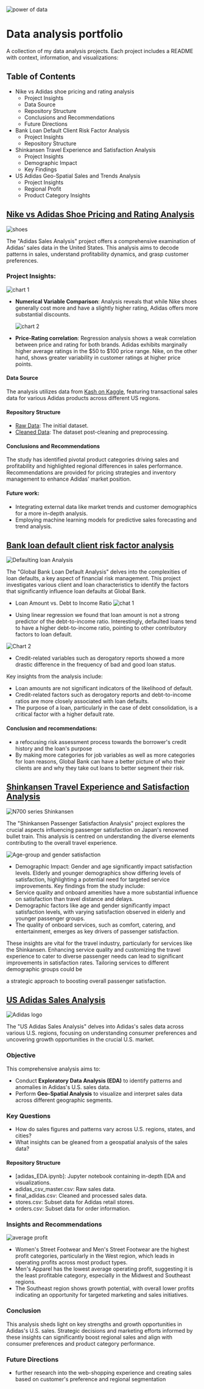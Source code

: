 ![power of data](https://github.com/moiez326/US-Adidas-sales/blob/main/media/Screenshot%202023-12-06%20at%2013.53.07.png)

# Data analysis portfolio
A collection of my data analysis projects. Each project includes a README with context, information, and visualizations:

## Table of Contents
- Nike vs Adidas shoe pricing and rating analysis
  - Project Insights
  - Data Source
  - Repository Structure
  - Conclusions and Recommendations
  - Future Directions
- Bank Loan Default Client Risk Factor Analysis
  - Project Insights
  - Repository Structure
- Shinkansen Travel Experience and Satisfaction Analysis
  - Project Insights
  - Demographic Impact
  - Key Findings
- US Adidas Geo-Spatial Sales and Trends Analysis
  - Project Insights
  - Regional Profit
  - Product Category Insights

## [Nike vs Adidas Shoe Pricing and Rating Analysis](https://github.com/moiez326/Nike_vs_Adidas/tree/main)
![shoes](https://www.vestilanatura.it/wp-content/uploads/2022/06/nike-vs-adidas-competizione-e-rivalita.jpg)

The "Adidas Sales Analysis" project offers a comprehensive examination of Adidas' sales data in the United States. This analysis aims to decode patterns in sales, understand profitability dynamics, and grasp customer preferences.

### Project Insights:  
  ![chart 1](https://github.com/moiez326/Nike_vs_Adidas/blob/main/media/Screenshot%202023-11-28%20at%2013.20.35.png)
  
- **Numerical Variable Comparison**: Analysis reveals that while Nike shoes generally cost more and have a slightly higher rating, Adidas offers more substantial discounts.

  ![chart 2](https://github.com/moiez326/Nike_vs_Adidas/blob/main/media/Screenshot%202023-11-28%20at%2013.23.57.png)
  
- **Price-Rating correlation**: Regression analysis shows a weak correlation between price and rating for both brands. Adidas exhibits marginally higher average ratings in the \$50 to \$100 price range. Nike, on the other hand, shows greater variability in customer ratings at higher price points.
#### Data Source
The analysis utilizes data from [Kash on Kaggle](https://www.kaggle.com/datasets/kaushiksuresh147/adidas-vs-nike), featuring transactional sales data for various Adidas products across different US regions.

#### Repository Structure
- [Raw Data](https://github.com/moiez326/Nike_vs_Adidas/blob/main/data/shoes_raw_data.csv): The initial dataset.
- [Cleaned Data](https://github.com/moiez326/Nike_vs_Adidas/blob/main/data/shoes_cleaned_data.csv): The dataset post-cleaning and preprocessing.

#### Conclusions and Recommendations
The study has identified pivotal product categories driving sales and profitability and highlighted regional differences in sales performance. Recommendations are provided for pricing strategies and inventory management to enhance Adidas' market position.
#### Future work:
- Integrating external data like market trends and customer demographics for a more in-depth analysis.
- Employing machine learning models for predictive sales forecasting and trend analysis.

## [Bank loan default client risk factor analysis](https://github.com/moiez326/loandefault)
![Defaulting loan Analysis](https://media.istockphoto.com/id/1372053987/vector/default-bank-loans-isometric-3d.jpg?s=612x612&w=0&k=20&c=Rqy-n5FhihLGtOf6DtdKjyRI-8l2sRXPYjG69ie79cM=)

The "Global Bank Loan Default Analysis" delves into the complexities of loan defaults, a key aspect of financial risk management. This project investigates various client and loan characteristics to identify the factors that significantly influence loan defaults at Global Bank.

- Loan Amount vs. Debt to Income Ratio
![chat 1](https://github.com/moiez326/loandefault/blob/main/media/Screenshot%202023-12-03%20at%2018.31.30.png)

- Using linear regression we found that loan amount is not a strong predictor of the debt-to-income ratio. Interestingly, defaulted loans tend to have a higher debt-to-income ratio, pointing to other contributory factors to loan default.

![Chart 2](https://github.com/moiez326/loandefault/blob/main/media/Screenshot%202023-11-28%20at%2013.37.35.png)

- Credit-related variables such as derogatory reports showed a more drastic difference in the frequency of bad and good loan status.

Key insights from the analysis include:
- Loan amounts are not significant indicators of the likelihood of default.
- Credit-related factors such as derogatory reports and debt-to-income ratios are more closely associated with loan defaults.
- The purpose of a loan, particularly in the case of debt consolidation, is a critical factor with a higher default rate.
#### Conclusion and recommendations: 

- a refocusing risk assessment process towards the borrower's credit history and the loan's purpose
- By making more categories for job variables as well as more categories for loan reasons, Global Bank can have a better picture of who their clients are and why they take out loans to better segment their risk.

## [Shinkansen Travel Experience and Satisfaction Analysis](https://github.com/moiez326/shinkansen)
![N700 series Shinkansen](https://www.japanhouselondon.uk/assets/New-Discover-page/_resampled/FillWyI3MjgiLCI0MDgiXQ/Shinkansen-Landing-page-banner.jpg)

The "Shinkansen Passenger Satisfaction Analysis" project explores the crucial aspects influencing passenger satisfaction on Japan's renowned bullet train. This analysis is centred on understanding the diverse elements contributing to the overall travel experience.

![Age-group and gender satisfaction](https://github.com/moiez326/shinkansen/blob/main/media/Screenshot%202023-12-06%20at%2011.58.55.png)

- Demographic Impact: Gender and age significantly impact satisfaction levels. Elderly and younger demographics show differing levels of satisfaction, highlighting a potential need for targeted service improvements.
Key findings from the study include:
- Service quality and onboard amenities have a more substantial influence on satisfaction than travel distance and delays.
- Demographic factors like age and gender significantly impact satisfaction levels, with varying satisfaction observed in elderly and younger passenger groups.
- The quality of onboard services, such as comfort, catering, and entertainment, emerges as key drivers of passenger satisfaction.

These insights are vital for the travel industry, particularly for services like the Shinkansen. Enhancing service quality and customizing the travel experience to cater to diverse passenger needs can lead to significant improvements in satisfaction rates. Tailoring services to different demographic groups could be

 a strategic approach to boosting overall passenger satisfaction.

## [US Adidas Sales Analysis](https://github.com/moiez326/US-Adidas-sales)
![Adidas logo](https://1000logos.net/wp-content/uploads/2019/06/Adidas-Logo-1991.jpg)

The "US Adidas Sales Analysis" delves into Adidas's sales data across various U.S. regions, focusing on understanding consumer preferences and uncovering growth opportunities in the crucial U.S. market.

### Objective
This comprehensive analysis aims to:
- Conduct **Exploratory Data Analysis (EDA)** to identify patterns and anomalies in Adidas's U.S. sales data.
- Perform **Geo-Spatial Analysis** to visualize and interpret sales data across different geographic segments.

### Key Questions
- How do sales figures and patterns vary across U.S. regions, states, and cities?
- What insights can be gleaned from a geospatial analysis of the sales data?

#### Repository Structure
- [adidas_EDA.ipynb]: Jupyter notebook containing in-depth EDA and visualizations.
- adidas_csv_master.csv: Raw sales data.
- final_adidas.csv: Cleaned and processed sales data.
- stores.csv: Subset data for Adidas retail stores.
- orders.csv: Subset data for order information.

### Insights and Recommendations
![average profit](https://github.com/moiez326/US-Adidas-sales/blob/main/media/Screenshot%202023-12-06%20at%2012.04.13.png)

- Women's Street Footwear and Men's Street Footwear are the highest profit categories, particularly in the West region, which leads in operating profits across most product types.
- Men's Apparel has the lowest average operating profit, suggesting it is the least profitable category, especially in the Midwest and Southeast regions.
- The Southeast region shows growth potential, with overall lower profits indicating an opportunity for targeted marketing and sales initiatives.

### Conclusion
This analysis sheds light on key strengths and growth opportunities in Adidas's U.S. sales. Strategic decisions and marketing efforts informed by these insights can significantly boost regional sales and align with consumer preferences and product category performance.

### Future Directions
- further research into the web-shopping experience and creating sales based on customer's preference and regional segmentation


